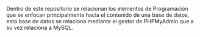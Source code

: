 Dentro de este repositorio se relacionan los elementos de Programación que se enfocan principalmente hacia el contenido de una base de datos, esta base de datos se relaciona mediante el gestor
de PHPMyAdmin que a su vez relaciona a MySQL.
